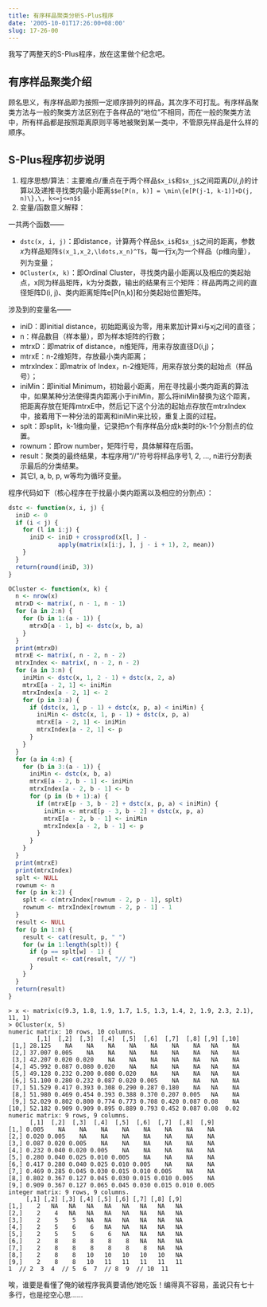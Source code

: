 ```yaml
---
title: 有序样品聚类分析S-Plus程序
date: '2005-10-01T17:26:00+08:00'
slug: 17-26-00
---
```


我写了两整天的S-Plus程序，放在这里做个纪念吧。

## 有序样品聚类介绍

顾名思义，有序样品即为按照一定顺序排列的样品，其次序不可打乱。有序样品聚类方法与一般的聚类方法区别在于各样品的“地位”不相同，而在一般的聚类方法中，所有样品都是按照距离原则平等地被聚到某一类中，不管原先样品是什么样的顺序。

## S-Plus程序初步说明


1. 程序思想/算法：主要难点/重点在于两个样品`$x_i$`和`$x_j$`之间距离$D(i, j)$的计算以及递推寻找类内最小距离`$$e[P(n, k)] = \min\{e[P(j-1, k-1)]+D(j, n)\},\, k<=j<=n$$`
2. 变量/函数意义解释：

一共两个函数——

- `dstc(x, i, j)`：即distance，计算两个样品`$x_i$`和`$x_j$`之间的距离，参数$x$为样品矩阵`$(x_1,x_2,\ldots,x_n)^T$`，每一行$x_i$为一个样品（p维向量），列为变量；
- `OCluster(x, k)`：即Ordinal Cluster，寻找类内最小距离以及相应的类起始点，x同为样品矩阵，k为分类数，输出的结果有三个矩阵：样品两两之间的直径矩阵D(i, j)、类内距离矩阵e[P(n,k)]和分类起始位置矩阵。


涉及到的变量名——



- iniD：即initial distance，初始距离设为零，用来累加计算xi与xj之间的直径；
- n：样品数目（样本量），即为样本矩阵的行数；
- mtrxD：即matrix of distance，n维矩阵，用来存放直径D(i,j)；
- mtrxE：n-2维矩阵，存放最小类内距离；
- mtrxIndex：即matrix of Index，n-2维矩阵，用来存放分类的起始点（样品号）；
- iniMin：即initial Minimum，初始最小距离，用在寻找最小类内距离的算法中，如果某种分法使得类内距离小于iniMin，那么将iniMin替换为这个距离，把距离存放在矩阵mtrxE中，然后记下这个分法的起始点存放在mtrxIndex中，接着用下一种分法的距离和iniMin来比较，重复上面的过程。
- splt：即split，k-1维向量，记录把n个有序样品分成k类时的k-1个分割点的位置。
- rownum：即row number，矩阵行号，具体解释在后面。
- result：聚类的最终结果，本程序用“//”符号将样品序号1, 2, ..., n进行分割表示最后的分类结果。
- 其它l, a, b, p, w等均为循环变量。


程序代码如下（核心程序在于找最小类内距离以及相应的分割点）：


```r
dstc <- function(x, i, j) {
  iniD <- 0
  if (i < j) {
    for (l in i:j) {
      iniD <- iniD + crossprod(x[l, ] -
              apply(matrix(x[i:j, ], j - i + 1), 2, mean))
    }
  }
  return(round(iniD, 3))
}

OCluster <- function(x, k) {
  n <- nrow(x)
  mtrxD <- matrix(, n - 1, n - 1)
  for (a in 2:n) {
    for (b in 1:(a - 1)) {
      mtrxD[a - 1, b] <- dstc(x, b, a)
    }
  }
  print(mtrxD)
  mtrxE <- matrix(, n - 2, n - 2)
  mtrxIndex <- matrix(, n - 2, n - 2)
  for (a in 3:n) {
    iniMin <- dstc(x, 1, 2 - 1) + dstc(x, 2, a)
    mtrxE[a - 2, 1] <- iniMin
    mtrxIndex[a - 2, 1] <- 2
    for (p in 3:a) {
      if (dstc(x, 1, p - 1) + dstc(x, p, a) < iniMin) {
        iniMin <- dstc(x, 1, p - 1) + dstc(x, p, a)
        mtrxE[a - 2, 1] <- iniMin
        mtrxIndex[a - 2, 1] <- p
      }
    }
  }
  for (a in 4:n) {
    for (b in 3:(a - 1)) {
      iniMin <- dstc(x, b, a)
      mtrxE[a - 2, b - 1] <- iniMin
      mtrxIndex[a - 2, b - 1] <- b
      for (p in (b + 1):a) {
        if (mtrxE[p - 3, b - 2] + dstc(x, p, a) < iniMin) {
          iniMin <- mtrxE[p - 3, b - 2] + dstc(x, p, a)
          mtrxE[a - 2, b - 1] <- iniMin
          mtrxIndex[a - 2, b - 1] <- p
        }
      }
    }
  }
  print(mtrxE)
  print(mtrxIndex)
  splt <- NULL
  rownum <- n
  for (p in k:2) {
    splt <- c(mtrxIndex[rownum - 2, p - 1], splt)
    rownum <- mtrxIndex[rownum - 2, p - 1] - 1
  }
  result <- NULL
  for (p in 1:n) {
    result <- cat(result, p, " ")
    for (w in 1:length(splt)) {
      if (p == splt[w] - 1) {
        result <- cat(result, "// ")
      }
    }
  }
  return(result)
}
```

```
> x <- matrix(c(9.3, 1.8, 1.9, 1.7, 1.5, 1.3, 1.4, 2, 1.9, 2.3, 2.1), 11, 1)
> OCluster(x, 5)
numeric matrix: 10 rows, 10 columns. 
        [,1]  [,2]  [,3]  [,4]  [,5]  [,6]  [,7]  [,8] [,9] [,10] 
 [1,] 28.125    NA    NA    NA    NA    NA    NA    NA   NA    NA
 [2,] 37.007 0.005    NA    NA    NA    NA    NA    NA   NA    NA
 [3,] 42.207 0.020 0.020    NA    NA    NA    NA    NA   NA    NA
 [4,] 45.992 0.087 0.080 0.020    NA    NA    NA    NA   NA    NA
 [5,] 49.128 0.232 0.200 0.080 0.020    NA    NA    NA   NA    NA
 [6,] 51.100 0.280 0.232 0.087 0.020 0.005    NA    NA   NA    NA
 [7,] 51.529 0.417 0.393 0.308 0.290 0.287 0.180    NA   NA    NA
 [8,] 51.980 0.469 0.454 0.393 0.388 0.370 0.207 0.005   NA    NA
 [9,] 52.029 0.802 0.800 0.774 0.773 0.708 0.420 0.087 0.08    NA
[10,] 52.182 0.909 0.909 0.895 0.889 0.793 0.452 0.087 0.08  0.02
numeric matrix: 9 rows, 9 columns. 
      [,1]  [,2]  [,3]  [,4]  [,5]  [,6]  [,7]  [,8]  [,9] 
[1,] 0.005    NA    NA    NA    NA    NA    NA    NA    NA
[2,] 0.020 0.005    NA    NA    NA    NA    NA    NA    NA
[3,] 0.087 0.020 0.005    NA    NA    NA    NA    NA    NA
[4,] 0.232 0.040 0.020 0.005    NA    NA    NA    NA    NA
[5,] 0.280 0.040 0.025 0.010 0.005    NA    NA    NA    NA
[6,] 0.417 0.280 0.040 0.025 0.010 0.005    NA    NA    NA
[7,] 0.469 0.285 0.045 0.030 0.015 0.010 0.005    NA    NA
[8,] 0.802 0.367 0.127 0.045 0.030 0.015 0.010 0.005    NA
[9,] 0.909 0.367 0.127 0.065 0.045 0.030 0.015 0.010 0.005
integer matrix: 9 rows, 9 columns. 
     [,1] [,2] [,3] [,4] [,5] [,6] [,7] [,8] [,9] 
[1,]    2   NA   NA   NA   NA   NA   NA   NA   NA
[2,]    2    4   NA   NA   NA   NA   NA   NA   NA
[3,]    2    5    5   NA   NA   NA   NA   NA   NA
[4,]    2    5    6    6   NA   NA   NA   NA   NA
[5,]    2    5    5    6    6   NA   NA   NA   NA
[6,]    2    8    8    8    8    8   NA   NA   NA
[7,]    2    8    8    8    8    8    8   NA   NA
[8,]    2    8    8   10   10   10   10   10   NA
[9,]    2    8    8   10   11   11   11   11   11
1  // 2  3  4  // 5  6  7  // 8  9  // 10  11
```

唉，谁要是看懂了俺的破程序我真要请他/她吃饭！编得真不容易，虽说只有七十多行，也是挖空心思……
